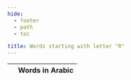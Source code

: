 ```yaml
---
hide:
  - footer
  - path
  - toc

title: Words starting with letter "R"
---
```


|  | Words in Arabic |
| ---- | ---- |